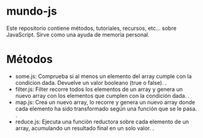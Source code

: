 # mundo-js
Este repositorio contiene métodos, tutoriales, recursos, etc... sobre JavaScript. Sirve como una ayuda de memoria personal.

# Métodos
- some.js: Comprueba si al menos un elemento del array cumple con la condicion dada. Devuelve un valor booleano (true o false).
.
- filter.js: Filter recorre todos los elementos de un array y genera un nuevo array con los elementos que cumplen con la condición dada.
.
- map.js: Crea un nuevo array, lo recorre y genera un nuevo array donde cada elemento ha sido transformado según una función que se le pasa.
.
- reduce.js: Ejecuta una función reductora sobre cada elemento de un array, acumulando un resultado final en un solo valor.
.